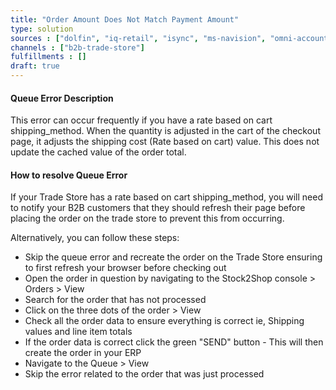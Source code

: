 ```yaml
---
title: "Order Amount Does Not Match Payment Amount"
type: solution
sources : ["dolfin", "iq-retail", "isync", "ms-navision", "omni-accounts", "pastel-partner", "sage-50cloud-pastel-xpress", "sage-200-evolution", "sage-300cloud", "sage-business-cloud-financials", "sage-evolution", "sage-one", "sage-pastel-evolution", "sap", "syspro" ]
channels : ["b2b-trade-store"]
fulfillments : []
draft: true
---
```


#### Queue Error Description
This error can occur frequently if you have a rate based on cart shipping_method. 
When the quantity is adjusted in the cart of the checkout page, it adjusts the shipping cost (Rate based on cart) value. 
This does not update the cached value of the order total.

#### How to resolve Queue Error
If your Trade Store has a rate based on cart shipping_method, you will need to notify your B2B customers that they should refresh their page before placing the order on the trade store to prevent this from occurring.

Alternatively, you can follow these steps:
- Skip the queue error and recreate the order on the Trade Store ensuring to first refresh your browser before checking out
- Open the order in question by navigating to the Stock2Shop console > Orders > View
- Search for the order that has not processed 
- Click on the three dots of the order > View
- Check all the order data to ensure everything is correct ie, Shipping values and line item totals
- If the order data is correct click the green "SEND" button - This will then create the order in your ERP
- Navigate to the Queue > View 
- Skip the error related to the order that was just processed